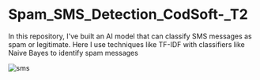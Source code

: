 # Spam_SMS_Detection_CodSoft-_T2
In this repository, I've built an AI model that can classify SMS messages as spam or legitimate. Here I use techniques like TF-IDF with
classifiers like Naive Bayes to identify spam messages


![sms](https://github.com/FaizaAli-DS/Spam_SMS_Detection_CodSoft-_T2/assets/137332502/3f5c92d0-2ea1-4201-8647-407cdac308fa)
